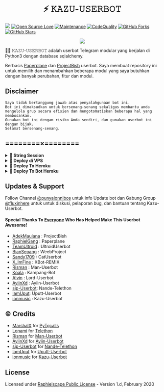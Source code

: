 <h1 align="center"> ⚡ 𝙺𝙰𝚉𝚄-𝚄𝚂𝙴𝚁𝙱𝙾𝚃</h1>

<a href="https://github.com/ionmusic/KazuUBot/commits"> <img src="https://img.shields.io/github/last-commit/sip-Userbot/Nande-Telethon?color=red&logo=github&logoColor=blue&style=for-the-badge" /></a>
[![Open Source Love](https://badges.frapsoft.com/os/v2/open-source.png?v=103)](https://github.com/ionmusic/KazuUBot)
[![Maintenance](https://img.shields.io/badge/Maintained%3F-Yes-blue)](https://github.com/ionmusic/KazuUBot/graphs/commit-activity)
[![CodeQuality](https://img.shields.io/codacy/grade/a723cb464d5a4d25be3152b5d71de82d?color=blue&logo=codacy)](https://app.codacy.com/gh/ionmusic/KazuUBot/dashboard)
[![GitHub Forks](https://img.shields.io/github/forks/ionmusic/KazuUBot?&logo=github)](https://github.com/ionmusic/KazuUBot/fork)
[![GitHub Stars](https://img.shields.io/github/stars/ionmusic/KazuUBot?&logo=github)](https://github.com/ionmusic/KazuUBot/stargazers)


<p align="center">
  <img src="https://telegra.ph/file/05c7982e106962b905ef4.jpg">
</p>

👩‍💻 𝙺𝙰𝚉𝚄-𝚄𝚂𝙴𝚁𝙱𝙾𝚃 adalah userbot Telegram modular yang berjalan di Python3 dengan database sqlalchemy.

Berbasis [Paperplane](https://github.com/RaphielGang/Telegram-UserBot) dan [ProjectBish](https://github.com/adekmaulana/ProjectBish) userbot.
Saya membuat repository ini untuk memilih dan menambahkan beberapa modul yang saya butuhkan dengan banyak perubahan, fitur dan modul.

## Disclaimer

```
Saya tidak bertanggung jawab atas penyalahgunaan bot ini.
Bot ini dimaksudkan untuk bersenang-senang sekaligus membantu anda
mengelola grup secara efisien dan mengotomatiskan beberapa hal yang membosankan.
Gunakan bot ini dengan risiko Anda sendiri, dan gunakan userbot ini dengan bijak.
Selamat bersenang-senang.
```

## ========×========

<details>
<summary><b>🔗 String Session</b></summary>
<br>
    
> Anda memerlukan API_ID & API_HASH untuk menghasilkan sesi telethon. ambil APP ID dan API Hash di my.telegram.org
<h4> Generate Session via Repl: </h4>    
<p><a href="https://repl.it/@nandeestringbot/NandeString?lite=1&outputonly=1"><img src="https://img.shields.io/badge/Generate%20On%20Repl-blueviolet?style=for-the-badge&logo=appveyor" width="200""/></a></p>
<h4> Generate Session via Telegram Kazu String Bot: </h4>    
<p><a href="https://t.me/kazu_stringbot"><img src="https://img.shields.io/badge/TG%20String%20Kazu%20Bot-blueviolet?style=for-the-badge&logo=appveyor" width="200""/></a></p>
    
</details>

<details>
<summary><b>🔗 Deploy di VPS</b></summary>
<br>

### Tutorial Deploy di VPS


 • `git clone https://github.com/ionmusic/KazuUBot`

 • `cd KazuUBot`

 • `pip3 install -U -r requirements.txt`

 • `mv sample_config.env config.env`

 • `nano config.env`
  - isi vars
  - Jika sudah 
  - ketik ctrl + S
  - ctrl + X

 • `screen -S KazuUBot`

 • `bash start`

</details>

<details>
<summary><b>🔗 Deploy To Heroku</b></summary>
<br>

<p><a href="https://heroku.com/deploy?template=https://github.com/ionmusic/Kazu-Userbot"><img src="https://img.shields.io/badge/BUAT DI-HEROKU-aqua?style=plastic&logo=heroku&logoColor=gold"width="300" /></a></p>

</details>

<details>
<summary><b>🔗 Deploy To Bot Heroku</b></summary>
<br>

<p><a href="https://telegram.dog/XTZ_HerokuBot?start=https://github.com/ionmusic/Kazu-Userbot"><img src="https://img.shields.io/badge/BUAT DI -BOT HEROKU-aqua?style=plastic&logo=heroku&logoColor=gold"width="300" height="45" /></a></p>

</details>

## Updates & Support

Follow Channel [@punyaionnibos](https://t.me/punyaionnibos) untuk info Update bot dan Gabung Group [@fluxinhere](https://t.me/fluxinhere) untuk untuk diskusi, pelaporan bug, dan bantuan tentang Kazu-Userbot.

#### Special Thanks To [Everyone](https://github.com/mrismanaziz/Man-Userbot/graphs/contributors) Who Has Helped Make This Userbot Awesome!
-  [AdekMaulana](https://github.com/adekmaulana) : ProjectBish
-  [RaphielGang](https://github.com/RaphielGang) : Paperplane
-  [TeamUltroid](https://github.com/TeamUltroid/Ultroid) :  UltroidUserbot
-  [BianSepang](https://github.com/BianSepang/WeebProject) : WeebProject
-  [Sandy1709](https://github.com/sandy1709/catuserbot) : CatUserbot
-  [X_ImFine](https://github.com/ximfine) :  XBot-REMIX
-  [Risman](https://github.com/mrismanaziz/Man-Userbot) :  Man-Userbot
-  [Koala](https://github.com/ManusiaRakitan/Kampang-Bot) : Kampang-Bot
-  [Alvin](https://github.com/Zora24/Lord-Userbot) : Lord-Userbot
-  [AyiinXd](https://github.com/AyiinXd/Ayiin-Userbot) : Ayiin-Userbot
-  [sip-Userbot](https://github.com/sip-Userbot/Nande-Telethon): Nande-Telethon
-  [IamUput](https://github.com/iamuput/Uputt-Userbot): Uputt-Userbot
-  [ionmusic](https://github.com/ionmusic/Kazu-Userbot) : Kazu-Userbot

## © Credits
-  [MarshalX](https://github.com/MarshalX) for [PyTgcalls](https://github.com/MarshalX/tgcalls)
-  [Lonami](https://github.com/LonamiWebs/) for [Telethon](https://github.com/LonamiWebs/Telethon)
-  [Risman](https://github.com/mrismanaziz) for [Man-Userbot](https://github.com/mrismanaziz/Man-Userbot)
-  [AyiinXd](https://github.com/AyiinXd) for [Ayiin-Userbot](https://github.com/AyiinXd/Ayiin-Userbot)
-  [sip-Userbot](https://github.com/sip-Userbot) for [Nande-Telethon](https://github.com/sip-Userbot/Nande-Telethon)
-  [IamUput](https://github.com/iamuput) for [Uputt-Userbot](https://github.com/iamuput/Uputt-Userbot)
-  [ionmusic](https://github.com/ionmusic) for [Kazu-Userbot](https://github.com/ionmusic/Kazu-Userbot)
## License
Licensed under [Raphielscape Public License](https://github.com/ionmusic/KazuUBot/blob/KazuUBot/LICENSE) - Version 1.d, February 2020


